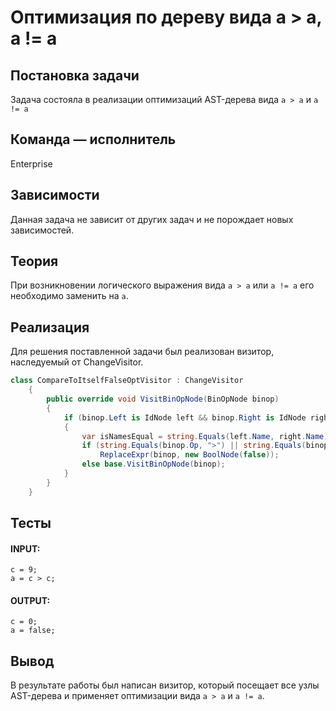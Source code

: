 # Оптимизация по дереву вида a > a, a != a

## Постановка задачи
Задача состояла в реализации оптимизаций AST-дерева вида `a > a` и `a != a`

## Команда — исполнитель
Enterprise

## Зависимости
Данная задача не зависит от других задач и не порождает новых зависимостей.

## Теория
При возникновении логического выражения вида `a > a` или `a != a` его необходимо заменить на `a`.

## Реализация
Для решения поставленной задачи был реализован визитор, наследуемый от ChangeVisitor.

```csharp
class CompareToItselfFalseOptVisitor : ChangeVisitor
    {
        public override void VisitBinOpNode(BinOpNode binop)
        {
            if (binop.Left is IdNode left && binop.Right is IdNode right)
            {
                var isNamesEqual = string.Equals(left.Name, right.Name);
                if (string.Equals(binop.Op, ">") || string.Equals(binop.Op, "!=") && isNamesEqual)
                    ReplaceExpr(binop, new BoolNode(false));
                else base.VisitBinOpNode(binop);
            }
        }
    }
```

## Тесты
#### INPUT: 
```
c = 9;
a = c > c;
```
#### OUTPUT:
```
c = 0;
a = false;
```

## Вывод
В результате работы был написан визитор, который посещает все узлы AST-дерева и применяет оптимизации вида `a > a` и `a != a`.